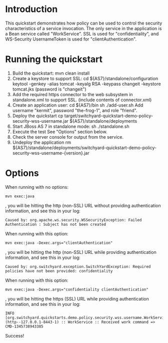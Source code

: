 Introduction
============
This quickstart demonstrates how policy can be used to control the security characteristics of a
service invocation.  The only service in the application is a Bean service called "WorkService".
SSL is used for "confidentiality", and WS-Security UsernameToken is used for "clientAuthentication".


Running the quickstart
======================

1. Build the quickstart:
    mvn clean install
2. Create a keystore to support SSL:
    cd ${AS7}/standalone/configuration
    keytool -genkey -alias tomcat -keyalg RSA -keypass changeit -keystore tomcat.jks
    (password is "changeit")
3. Add the required https connector to the web subsystem in standalone.xml to support SSL. (include contents of connector.xml)
4. Create an application user:
    cd ${AS7}/bin
    sh ./add-user.sh
    Add username "kermit", password "the-frog-1", and role "friend".
5. Deploy the quickstart
    cp target/switchyard-quickstart-demo-policy-security-wss-username.jar ${AS7}/standalone/deployments
6. Start JBoss AS 7 in standalone mode:
    sh ./standalone.sh
7. Execute the test
    See "Options" section below.
8. Check the server console for output from the service.
9. Undeploy the application
    rm ${AS7}/standalone/deployments/switchyard-quickstart-demo-policy-security-wss-username-{version}.jar


Options
=======

When running with no options:

    mvn exec:java

, you will be hitting the http (non-SSL) URL without providing authentication information, and see this in your log:

    Caused by: org.apache.ws.security.WSSecurityException: Failed Authentication : Subject has not been created

When running with this option:

    mvn exec:java -Dexec.args="clientAuthentication"

, you will be hitting the http (non-SSL) URL while providing authentication information, and see this in your log:

    Caused by: org.switchyard.exception.SwitchYardException: Required policies have not been provided: confidentiality

When running with this option:

    mvn exec:java -Dexec.args="confidentiality clientAuthentication"

, you will be hitting the https (SSL) URL while providing authentication information, and see this in your log:

    INFO  [org.switchyard.quickstarts.demo.policy.security.wss.username.WorkServiceBean] (http--127.0.0.1-8443-1) :: WorkService :: Received work command => CMD-1345738943385

Success!

